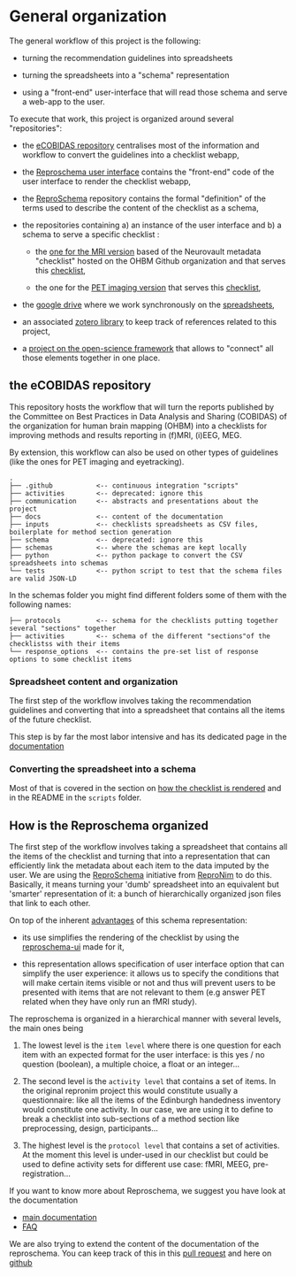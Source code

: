 # General organization

The general workflow of this project is the following:

-   turning the recommendation guidelines into spreadsheets

-   turning the spreadsheets into a "schema" representation

-   using a "front-end" user-interface that will read those schema and serve a
    web-app to the user.

To execute that work, this project is organized around several "repositories":

-   the [eCOBIDAS repository](https://github.com/Remi-Gau/eCobidas) centralises
    most of the information and workflow to convert the guidelines into a
    checklist webapp,

-   the [Reproschema user interface](https://github.com/ReproNim/reproschema-ui)
    contains the "front-end" code of the user interface to render the checklist
    webapp,

-   the [ReproSchema](https://github.com/ReproNim/reproschema) repository
    contains the formal "definition" of the terms used to describe the content
    of the checklist as a schema,

-   the repositories containing a) an instance of the user interface and b) a
    schema to serve a specific checklist :

    -   the [one for the MRI version](https://github.com/ohbm/cobidas) based of
        the Neurovault metadata "checklist" hosted on the OHBM Github
        organization and that serves this
        [checklist](https://ohbm.github.io/eCOBIDAS/#/),

    -   the one for the
        [PET imaging version](https://github.com/Remi-Gau/cobidas-PET) that
        serves this [checklist](https://remi-gau.github.io/cobidas-PET/#/),

-   the
    [google drive](https://drive.google.com/drive/folders/1wg5k-6pSB3mQm_a30abX6qb-lzTn_S-Y?usp=sharing)
    where we work synchronously on the
    [spreadsheets](https://drive.google.com/drive/folders/1ydwALHDzl21dcef3qhkju8JKKAT3Y72V?usp=sharing),

-   an associated
    [zotero library](https://www.zotero.org/groups/2349772/cobidas_checklist) to
    keep track of references related to this project,

-   a [project on the open-science framework](https://osf.io/anvqy/) that allows
    to "connect" all those elements together in one place.

## the eCOBIDAS repository

This repository hosts the workflow that will turn the reports published by the
Committee on Best Practices in Data Analysis and Sharing (COBIDAS) of the
organization for human brain mapping (OHBM) into a checklists for improving
methods and results reporting in (f)MRI, (i)EEG, MEG.

By extension, this workflow can also be used on other types of guidelines (like
the ones for PET imaging and eyetracking).

```text
.
├── .github           <-- continuous integration "scripts"
├── activities        <-- deprecated: ignore this
├── communication     <-- abstracts and presentations about the project
├── docs              <-- content of the documentation
├── inputs            <-- checklists spreadsheets as CSV files, boilerplate for method section generation
├── schema            <-- deprecated: ignore this
├── schemas           <-- where the schemas are kept locally
├── python            <-- python package to convert the CSV spreadsheets into schemas
└── tests             <-- python script to test that the schema files are valid JSON-LD
```

In the schemas folder you might find different folders some of them with the
following names:

```text
├── protocols         <-- schema for the checklists putting together several "sections" together
├── activities        <-- schema of the different "sections"of the checklistss with their items
└── response_options  <-- contains the pre-set list of response options to some checklist items
```

### Spreadsheet content and organization

The first step of the workflow involves taking the recommendation guidelines and
converting that into a spreadsheet that contains all the items of the future
checklist.

This step is by far the most labor intensive and has its dedicated page in the
[documentation](./40-spreadsheets.md)

### Converting the spreadsheet into a schema

Most of that is covered in the section on
[how the checklist is rendered](./50-how-to-render-the-checklist.md) and in the
README in the `scripts` folder.

## How is the Reproschema organized

The first step of the workflow involves taking a spreadsheet that contains all
the items of the checklist and turning that into a representation that can
efficiently link the metadata about each item to the data imputed by the user.
We are using the [ReproSchema](https://github.com/ReproNim/reproschema)
initiative from [ReproNim](http://www.repronim.org/) to do this. Basically, it
means turning your 'dumb' spreadsheet into an equivalent but 'smarter'
representation of it: a bunch of hierarchically organized json files that link
to each other.

On top of the inherent
[advantages](https://github.com/ReproNim/reproschema#30-advantages-of-current-representation)
of this schema representation:

-   its use simplifies the rendering of the checklist by using the
    [reproschema-ui](https://github.com/ReproNim/reproschema-ui) made for it,

-   this representation allows specification of user interface option that can
    simplify the user experience: it allows us to specify the conditions that
    will make certain items visible or not and thus will prevent users to be
    presented with items that are not relevant to them (e.g answer PET related
    when they have only run an fMRI study).

The reproschema is organized in a hierarchical manner with several levels, the
main ones being

1.  The lowest level is the `item level` where there is one question for each
    item with an expected format for the user interface: is this yes / no
    question (boolean), a multiple choice, a float or an integer...

1.  The second level is the `activity level` that contains a set of items. In
    the original repronim project this would constitute usually a questionnaire:
    like all the items of the Edinburgh handedness inventory would constitute
    one activity. In our case, we are using it to define to break a checklist
    into sub-sections of a method section like preprocessing, design,
    participants...

1.  The highest level is the `protocol level` that contains a set of activities.
    At the moment this level is under-used in our checklist but could be used to
    define activity sets for different use case: fMRI, MEEG, pre-registration...

If you want to know more about Reproschema, we suggest you have look at the
documentation

-   [main documentation](https://www.repronim.org/reproschema/)
-   [FAQ](https://www.repronim.org/reproschema/98_FAQ/)

We are also trying to extend the content of the documentation of the
reproschema. You can keep track of this in this
[pull request](https://github.com/ReproNim/reproschema/pull/399) and here on
[github](https://github.com/Remi-Gau/reproschema/tree/remi-documentation/docs)
